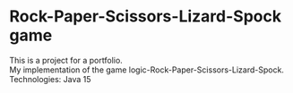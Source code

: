 # Rock-Paper-Scissors-Lizard-Spock game
This is a project for a portfolio.<br>
Мy implementation of the game logic-Rock-Paper-Scissors-Lizard-Spock.<br>
Technologies: Java 15

